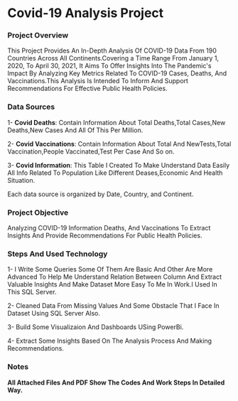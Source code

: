 # Covid-19 Analysis Project


### **Project Overview**

This Project Provides An In-Depth Analysis Of COVID-19 Data From 190 Countries Across All Continents.Covering a Time Range From January 1, 2020, To April 30, 2021, It Aims To Offer Insights Into The Pandemic's Impact By Analyzing Key Metrics Related To COVID-19 Cases, Deaths, And Vaccinations.This Analysis Is Intended To Inform And Support Recommendations For Effective Public Health Policies.


### Data Sources

 1- **Covid Deaths**: Contain Information About Total Deaths,Total Cases,New Deaths,New Cases And All Of This Per Million.
 
 2- **Covid Vaccinations**: Contain Information About Total And NewTests,Total Vaccination,People Vaccinated,Test Per Case And So on.
 
 3- **Covid Information**: This Table I Created To Make Understand Data Easily All Info Related To Population Like Different Deases,Economic And Health Situation.
 
Each data source is organized by Date, Country, and Continent.


### Project Objective
 
 Analyzing COVID-19 Information Deaths, And Vaccinations To Extract Insights And Provide Recommendations For Public Health Policies.


### Steps And Used Technology

 1- I Write Some Queries Some Of Them Are Basic And Other Are More Advanced To Help Me Understand Relation Between Column And Extract Valuable Insights And Make Dataset More 
    Easy To Me In Work.I Used In This SQL Server. 

 2- Cleaned Data From Missing Values And Some Obstacle That I Face In Dataset Using SQL Server Also.

 3- Build Some Visualizaion And Dashboards USing PowerBi.

 4- Extract Some Insights Based On The Analysis Process And Making Recommendations.


 ### Notes

 **All Attached Files And PDF Show The Codes And Work Steps In Detailed Way.**


 
 
 

